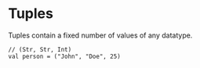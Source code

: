 # Tuples

Tuples contain a fixed number of values of any datatype.

```misti
// (Str, Str, Int)
val person = ("John", "Doe", 25)
```

